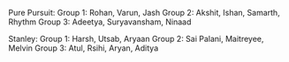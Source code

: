 Pure Pursuit:
Group 1: Rohan, Varun, Jash
Group 2: Akshit, Ishan, Samarth, Rhythm
Group 3: Adeetya, Suryavansham, Ninaad

Stanley:
Group 1: Harsh, Utsab, Aryaan
Group 2: Sai Palani, Maitreyee, Melvin
Group 3: Atul, Rsihi, Aryan, Aditya
